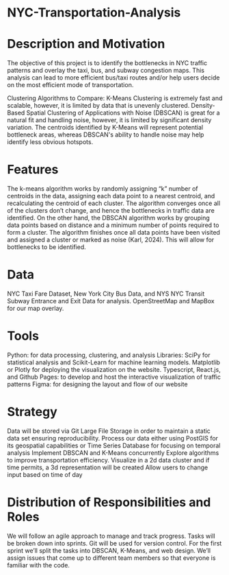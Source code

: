 # NYC-Transportation-Analysis

# Description and Motivation
The objective of this project is to identify the bottlenecks in NYC traffic patterns and overlay the taxi, bus, and subway congestion maps. This analysis can lead to more efficient bus/taxi routes and/or help users decide on the most efficient mode of transportation. 

Clustering Algorithms to Compare: 
K-Means Clustering is extremely fast and scalable, however, it is limited by data that is unevenly clustered. Density-Based Spatial Clustering of Applications with Noise (DBSCAN) is great for a natural fit and handling noise, however, it is limited by significant density variation. The centroids identified by K-Means will represent potential bottleneck areas, whereas DBSCAN's ability to handle noise may help identify less obvious hotspots.

# Features
The k-means algorithm works by randomly assigning “k” number of centroids in the data, assigning each data point to a nearest centroid, and recalculating the centroid of each cluster. The algorithm converges once all of the clusters don’t change, and hence the bottlenecks in traffic data are identified. On the other hand, the DBSCAN algorithm works by grouping  data points based on distance and a minimum number of points required to form a cluster. The algorithm finishes once all data points have been visited and assigned a cluster  or marked as noise (Karl, 2024). This will allow for bottlenecks to be identified. 

# Data 
NYC Taxi Fare Dataset,  New York City Bus Data, and NYS NYC Transit Subway Entrance and Exit Data for analysis. OpenStreetMap and MapBox for our map overlay. 

# Tools
Python: for data processing, clustering, and analysis
Libraries: SciPy for statistical analysis and Scikit-Learn for machine learning models. Matplotlib or Plotly for deploying the visualization on the website.
Typescript, React.js, and Github Pages: to develop and host the interactive visualization of traffic patterns
Figma: for designing the layout and flow of our website

# Strategy 
Data will be stored via Git Large File Storage in order to maintain a static data set ensuring reproducibility.
Process our data either using PostGIS for its geospatial capabilities or Time Series Database for focusing on temporal analysis
Implement DBSCAN and K-Means concurrently
Explore algorithms to improve transportation efficiency.
Visualize in a 2d data cluster and if time permits, a 3d representation will be created
Allow users to change input based on time of day

# Distribution of Responsibilities and Roles
We will follow an agile approach to manage and track progress. Tasks will be broken down into sprints. Git will be used for version control. For the first sprint we’ll split the tasks into DBSCAN, K-Means, and web design. We’ll assign issues that come up to different team members so that everyone is familiar with the code. 
